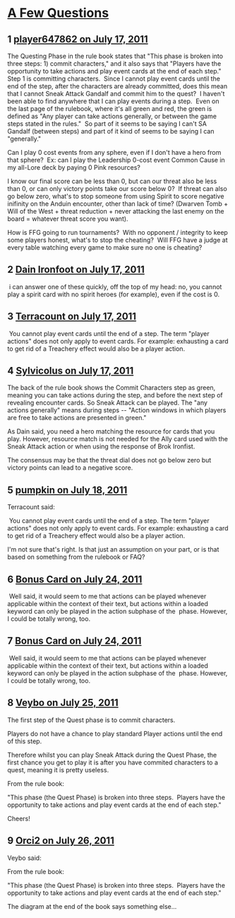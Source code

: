 # [A Few Questions](https://community.fantasyflightgames.com/topic/50078-a-few-questions/)

## 1 [player647862 on July 17, 2011](https://community.fantasyflightgames.com/topic/50078-a-few-questions/?do=findComment&comment=500861)

The Questing Phase in the rule book states that "This phase is broken into three steps: 1) commit characters," and it also says that "Players have the opportunity to take actions and play event cards at the end of each step."  Step 1 is committing characters.  Since I cannot play event cards until the end of the step, after the characters are already committed, does this mean that I cannot Sneak Attack Gandalf and commit him to the quest?  I haven't been able to find anywhere that I can play events during a step.  Even on the last page of the rulebook, where it's all green and red, the green is defined as "Any player can take actions generally, or between the game steps stated in the rules."  So part of it seems to be saying I can't SA Gandalf (between steps) and part of it kind of seems to be saying I can "generally."

Can I play 0 cost events from any sphere, even if I don't have a hero from that sphere?  Ex: can I play the Leadership 0-cost event Common Cause in my all-Lore deck by paying 0 Pink resources?

I know our final score can be less than 0, but can our threat also be less than 0, or can only victory points take our score below 0?  If threat can also go below zero, what's to stop someone from using Spirit to score negative inifinity on the Anduin encounter, other than lack of time? (Dwarven Tomb + Will of the West + threat reduction + never attacking the last enemy on the board = whatever threat score you want).

How is FFG going to run tournaments?  With no opponent / integrity to keep some players honest, what's to stop the cheating?  Will FFG have a judge at every table watching every game to make sure no one is cheating?

## 2 [Dain Ironfoot on July 17, 2011](https://community.fantasyflightgames.com/topic/50078-a-few-questions/?do=findComment&comment=500872)

 i can answer one of these quickly, off the top of my head: no, you cannot play a spirit card with no spirit heroes (for example), even if the cost is 0.

## 3 [Terracount on July 17, 2011](https://community.fantasyflightgames.com/topic/50078-a-few-questions/?do=findComment&comment=500876)

 You cannot play event cards until the end of a step. The term "player actions" does not only apply to event cards. For example: exhausting a card to get rid of a Treachery effect would also be a player action.

## 4 [Sylvicolus on July 17, 2011](https://community.fantasyflightgames.com/topic/50078-a-few-questions/?do=findComment&comment=500925)

The back of the rule book shows the Commit Characters step as green, meaning you can take actions during the step, and before the next step of revealing encounter cards. So Sneak Attack can be played. The "any actions generally" means during steps -- "Action windows in which players are free to take actions are presented in green."

As Dain said, you need a hero matching the resource for cards that you play. However, resource match is not needed for the Ally card used with the Sneak Attack action or when using the response of Brok Ironfist.

The consensus may be that the threat dial does not go below zero but victory points can lead to a negative score.

## 5 [pumpkin on July 18, 2011](https://community.fantasyflightgames.com/topic/50078-a-few-questions/?do=findComment&comment=500992)

Terracount said:

 You cannot play event cards until the end of a step. The term "player actions" does not only apply to event cards. For example: exhausting a card to get rid of a Treachery effect would also be a player action.



I'm not sure that's right. Is that just an assumption on your part, or is that based on something from the rulebook or FAQ?

## 6 [Bonus Card on July 24, 2011](https://community.fantasyflightgames.com/topic/50078-a-few-questions/?do=findComment&comment=503720)

 Well said, it would seem to me that actions can be played whenever applicable within the context of their text, but actions within a loaded keyword can only be played in the action subphase of the  phase. However, I could be totally wrong, too.

## 7 [Bonus Card on July 24, 2011](https://community.fantasyflightgames.com/topic/50078-a-few-questions/?do=findComment&comment=503721)

 Well said, it would seem to me that actions can be played whenever applicable within the context of their text, but actions within a loaded keyword can only be played in the action subphase of the  phase. However, I could be totally wrong, too.

## 8 [Veybo on July 25, 2011](https://community.fantasyflightgames.com/topic/50078-a-few-questions/?do=findComment&comment=503755)

The first step of the Quest phase is to commit characters.

Players do not have a chance to play standard Player actions until the end of this step.

Therefore whilst you can play Sneak Attack during the Quest Phase, the first chance you get to play it is after you have commited characters to a quest, meaning it is pretty useless.

From the rule book:

"This phase (the Quest Phase) is broken into three steps.  Players have the opportunity to take actions and play event cards at the end of each step."

Cheers!

## 9 [Orci2 on July 26, 2011](https://community.fantasyflightgames.com/topic/50078-a-few-questions/?do=findComment&comment=504303)

Veybo said:

From the rule book:

"This phase (the Quest Phase) is broken into three steps.  Players have the opportunity to take actions and play event cards at the end of each step."



The diagram at the end of the book says something else...

